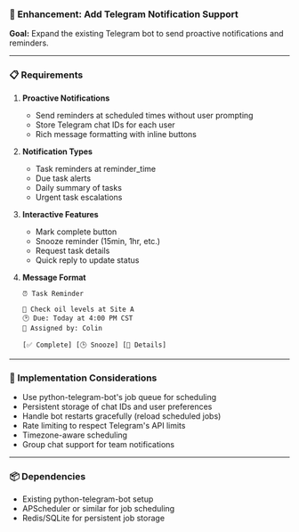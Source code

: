 ### 💬 Enhancement: Add Telegram Notification Support

**Goal:**
Expand the existing Telegram bot to send proactive notifications and reminders.

---

### 📋 Requirements

1. **Proactive Notifications**
   - Send reminders at scheduled times without user prompting
   - Store Telegram chat IDs for each user
   - Rich message formatting with inline buttons

2. **Notification Types**
   - Task reminders at reminder_time
   - Due task alerts
   - Daily summary of tasks
   - Urgent task escalations

3. **Interactive Features**
   - Mark complete button
   - Snooze reminder (15min, 1hr, etc.)
   - Request task details
   - Quick reply to update status

4. **Message Format**
   ```
   ⏰ Task Reminder
   
   📄 Check oil levels at Site A
   🕑 Due: Today at 4:00 PM CST
   👤 Assigned by: Colin
   
   [✅ Complete] [🕒 Snooze] [📝 Details]
   ```

---

### 🔧 Implementation Considerations

- Use python-telegram-bot's job queue for scheduling
- Persistent storage of chat IDs and user preferences
- Handle bot restarts gracefully (reload scheduled jobs)
- Rate limiting to respect Telegram's API limits
- Timezone-aware scheduling
- Group chat support for team notifications

---

### 📦 Dependencies

- Existing python-telegram-bot setup
- APScheduler or similar for job scheduling
- Redis/SQLite for persistent job storage